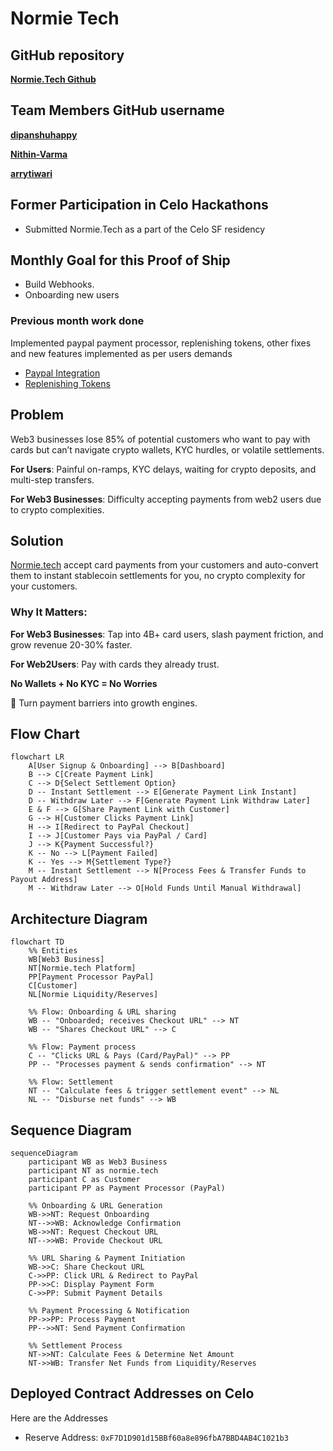 
# Normie Tech

## GitHub repository 

**[Normie.Tech Github](https://github.com/normiedottech/Normie-tech-docs)**

## Team Members GitHub username
**[dipanshuhappy](https://github.com/dipanshuhappy)**

**[Nithin-Varma](https://github.com/Nithin-Varma)**

**[arrytiwari](https://github.com/arrytiwari)**

## Former Participation in Celo Hackathons

- Submitted Normie.Tech as a part of the Celo SF residency

## Monthly Goal for this Proof of Ship

- Build Webhooks.
- Onboarding new users

### Previous month work done
Implemented paypal payment processor, replenishing tokens, other fixes and new features implemented as per users demands

- [Paypal Integration]()
- [Replenishing Tokens]()

## Problem
Web3 businesses lose 85% of potential customers who want to pay with cards but can’t navigate crypto wallets, KYC hurdles, or volatile settlements.

**For Users**: Painful on-ramps, KYC delays, waiting for crypto deposits, and multi-step transfers.

**For Web3 Businesses**: Difficulty accepting payments from web2 users due to crypto complexities.

## Solution
[Normie.tech](https://normie.tech/) accept card payments from your customers and auto-convert them to instant stablecoin settlements for you, no crypto complexity for your customers.

### Why It Matters:
**For Web3 Businesses**: Tap into 4B+ card users, slash payment friction, and grow revenue 20-30% faster.

**For Web2Users**: Pay with cards they already trust. 

**No Wallets + No KYC = No Worries**

🚀 Turn payment barriers into growth engines.

## Flow Chart

```mermaid
flowchart LR
    A[User Signup & Onboarding] --> B[Dashboard]
    B --> C[Create Payment Link]
    C --> D{Select Settlement Option}
    D -- Instant Settlement --> E[Generate Payment Link Instant]
    D -- Withdraw Later --> F[Generate Payment Link Withdraw Later]
    E & F --> G[Share Payment Link with Customer]
    G --> H[Customer Clicks Payment Link]
    H --> I[Redirect to PayPal Checkout]
    I --> J[Customer Pays via PayPal / Card]
    J --> K{Payment Successful?}
    K -- No --> L[Payment Failed]
    K -- Yes --> M{Settlement Type?}
    M -- Instant Settlement --> N[Process Fees & Transfer Funds to Payout Address]
    M -- Withdraw Later --> O[Hold Funds Until Manual Withdrawal]
```

## Architecture Diagram
```mermaid
flowchart TD
    %% Entities
    WB[Web3 Business]
    NT[Normie.tech Platform]
    PP[Payment Processor PayPal]
    C[Customer]
    NL[Normie Liquidity/Reserves]

    %% Flow: Onboarding & URL sharing
    WB -- "Onboarded; receives Checkout URL" --> NT
    WB -- "Shares Checkout URL" --> C

    %% Flow: Payment process
    C -- "Clicks URL & Pays (Card/PayPal)" --> PP
    PP -- "Processes payment & sends confirmation" --> NT

    %% Flow: Settlement
    NT -- "Calculate fees & trigger settlement event" --> NL
    NL -- "Disburse net funds" --> WB

```

## Sequence Diagram
```mermaid
sequenceDiagram
    participant WB as Web3 Business
    participant NT as normie.tech
    participant C as Customer
    participant PP as Payment Processor (PayPal)
    
    %% Onboarding & URL Generation
    WB->>NT: Request Onboarding
    NT-->>WB: Acknowledge Confirmation
    WB->>NT: Request Checkout URL
    NT-->>WB: Provide Checkout URL
    
    %% URL Sharing & Payment Initiation
    WB->>C: Share Checkout URL
    C->>PP: Click URL & Redirect to PayPal
    PP->>C: Display Payment Form
    C->>PP: Submit Payment Details
    
    %% Payment Processing & Notification
    PP->>PP: Process Payment
    PP-->>NT: Send Payment Confirmation
    
    %% Settlement Process
    NT->>NT: Calculate Fees & Determine Net Amount
    NT->>WB: Transfer Net Funds from Liquidity/Reserves
```
## Deployed Contract Addresses on Celo

Here are the Addresses
 - Reserve Address: ```0xF7D1D901d15BBf60a8e896fbA7BBD4AB4C1021b3```
